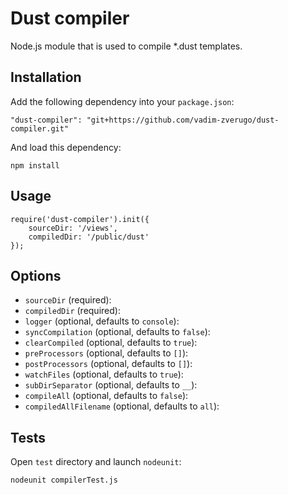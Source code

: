 Dust compiler
========

Node.js module that is used to compile *.dust templates.

Installation
------------

Add the following dependency into your `package.json`:

    "dust-compiler": "git+https://github.com/vadim-zverugo/dust-compiler.git"

And load this dependency:

    npm install

Usage
-----

    require('dust-compiler').init({
        sourceDir: '/views',
        compiledDir: '/public/dust'
    });

Options
-----

* `sourceDir` (required):
* `compiledDir` (required):
* `logger` (optional, defaults to `console`):
* `syncCompilation` (optional, defaults to `false`):
* `clearCompiled` (optional, defaults to `true`):
* `preProcessors` (optional, defaults to `[]`):
* `postProcessors` (optional, defaults to `[]`):
* `watchFiles` (optional, defaults to `true`):
* `subDirSeparator` (optional, defaults to `__`):
* `compileAll` (optional, defaults to `false`):
* `compiledAllFilename` (optional, defaults to `all`):

Tests
-----

Open `test` directory and launch `nodeunit`:

    nodeunit compilerTest.js
